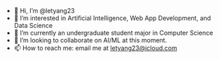 - 👋 Hi, I’m @letyang23
- 👀 I’m interested in Artificial Intelligence, Web App Development, and Data Science
- 🌱 I’m currently an undergraduate student major in Computer Science
- 💞️ I’m looking to collaborate on AI/ML at this moment.
- 📫 How to reach me: email me at letyang23@icloud.com

<!---
letyang23/letyang23 is a ✨ special ✨ repository because its `README.md` (this file) appears on your GitHub profile.
You can click the Preview link to take a look at your changes.
--->
